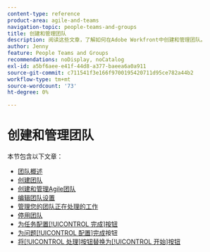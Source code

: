 ```yaml
---
content-type: reference
product-area: agile-and-teams
navigation-topic: people-teams-and-groups
title: 创建和管理团队
description: 阅读这些文章，了解如何在Adobe Workfront中创建和管理团队。
author: Jenny
feature: People Teams and Groups
recommendations: noDisplay, noCatalog
exl-id: a5bf6aee-e41f-44d8-a377-baeea6a0a911
source-git-commit: c711541f3e166f9700195420711d95ce782a44b2
workflow-type: tm+mt
source-wordcount: '73'
ht-degree: 0%

---
```


# 创建和管理团队

本节包含以下文章：

* [团队概述](../../people-teams-and-groups/create-and-manage-teams/teams-overview.md)
* [创建团队](../../people-teams-and-groups/create-and-manage-teams/create-a-team.md)
* [创建和管理Agile团队](../../people-teams-and-groups/create-and-manage-teams/create-and-manage-agile-teams.md)
* [编辑团队设置](../../people-teams-and-groups/create-and-manage-teams/edit-team-settings.md)
* [管理您的团队正在处理的工作](../../people-teams-and-groups/create-and-manage-teams/manage-what-your-team-is-working-on.md)
* [停用团队](../../people-teams-and-groups/create-and-manage-teams/deactivate-a-team.md)
* [为任务配置[!UICONTROL 完成]按钮](../../people-teams-and-groups/create-and-manage-teams/configure-the-done-button-for-tasks.md)
* [为问题[!UICONTROL 配置]完成](../../people-teams-and-groups/create-and-manage-teams/configure-the-done-button-for-issues.md)按钮
* [将[!UICONTROL 处理]按钮替换为[!UICONTROL 开始]按钮](../../people-teams-and-groups/create-and-manage-teams/work-on-it-button-to-start-button.md)
